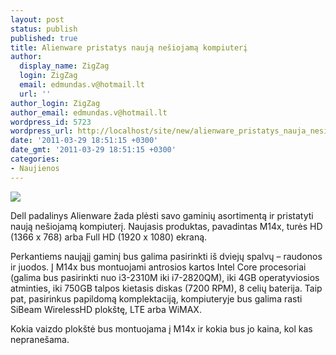 ```yaml
---
layout: post
status: publish
published: true
title: Alienware pristatys naują nešiojamą kompiuterį
author:
  display_name: ZigZag
  login: ZigZag
  email: edmundas.v@hotmail.lt
  url: ''
author_login: ZigZag
author_email: edmundas.v@hotmail.lt
wordpress_id: 5723
wordpress_url: http://localhost/site/new/alienware_pristatys_nauja_nesiojama_kompiuteri/
date: '2011-03-29 18:51:15 +0300'
date_gmt: '2011-03-29 18:51:15 +0300'
categories:
- Naujienos
---
```

<div class="imgright"><img src="http://technews.lt/upload/dellalienwarem17xrev301-575x395a.jpg"  /></div>
<p>Dell padalinys Alienware žada plėsti savo gaminių asortimentą ir pristatyti naują nešiojamą kompiuterį. Naujasis produktas, pavadintas M14x, turės HD (1366 x 768) arba Full HD (1920 x 1080) ekraną. </p>
<p>Perkantiems naująjį gaminį bus galima pasirinkti iš dviejų spalvų – raudonos ir juodos. Į M14x bus montuojami antrosios kartos Intel Core procesoriai (galima bus pasirinkti nuo i3-2310M iki i7-2820QM), iki 4GB operatyviosios atminties, iki 750GB talpos kietasis diskas (7200 RPM), 8 celių baterija. Taip pat, pasirinkus papildomą komplektaciją, kompiuteryje bus galima rasti  SiBeam WirelessHD plokštę, LTE arba WiMAX.</p>
<p>Kokia vaizdo plokštė bus montuojama į M14x ir kokia bus jo kaina, kol kas nepranešama.<br /></p>
